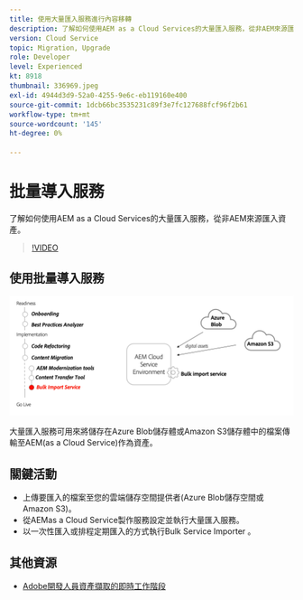 ```yaml
---
title: 使用大量匯入服務進行內容移轉
description: 了解如何使用AEM as a Cloud Services的大量匯入服務，從非AEM來源匯入資產。
version: Cloud Service
topic: Migration, Upgrade
role: Developer
level: Experienced
kt: 8918
thumbnail: 336969.jpeg
exl-id: 4944d3d9-52a0-4255-9e6c-eb119160e400
source-git-commit: 1dcb66bc3535231c89f3e7fc127688fcf96f2b61
workflow-type: tm+mt
source-wordcount: '145'
ht-degree: 0%

---
```


# 批量導入服務

了解如何使用AEM as a Cloud Services的大量匯入服務，從非AEM來源匯入資產。

>[!VIDEO](https://video.tv.adobe.com/v/336969/?quality=12&learn=on)

## 使用批量導入服務

![批量導入服務生命週期](../assets/bulk-import-service.png)

大量匯入服務可用來將儲存在Azure Blob儲存體或Amazon S3儲存體中的檔案傳輸至AEM(as a Cloud Service)作為資產。

## 關鍵活動

+ 上傳要匯入的檔案至您的雲端儲存空間提供者(Azure Blob儲存空間或Amazon S3)。
+ 從AEMas a Cloud Service製作服務設定並執行大量匯入服務。
+ 以一次性匯入或排程定期匯入的方式執行Bulk Service Importer 。

## 其他資源

+ [Adobe開發人員資產擷取的即時工作階段](https://experienceleague.adobe.com/docs/adobe-developers-live-events/events/2021/feb2021/asset-bulk-ingestion.html?lang=en)

